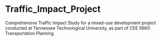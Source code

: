 # Traffic_Impact_Project
Comprehensive Traffic Impact Study for a mixed-use development project conducted at Tennessee Technological University, as part of CEE 5660: Transportation Planning
